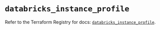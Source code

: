 # `databricks_instance_profile`

Refer to the Terraform Registry for docs: [`databricks_instance_profile`](https://registry.terraform.io/providers/databricks/databricks/1.87.1/docs/resources/instance_profile).
